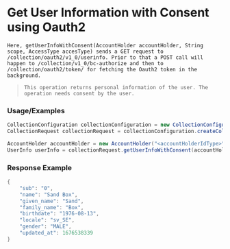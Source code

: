 # Get User Information with Consent using Oauth2

`Here, getUserInfoWithConsent(AccountHolder accountHolder, String scope, AccessType accesType) sends a GET request to /collection/oauth2/v1_0/userinfo. Prior to that a POST call will happen to /collection/v1_0/bc-authorize and then to /collection/oauth2/token/ for fetching the Oauth2 token in the background.`

> `This operation returns personal information of the user. The operation needs consent by the user.`

### Usage/Examples

```java
CollectionConfiguration collectionConfiguration = new CollectionConfiguration("<COLLECTION_SUBSCRIPTION_KEY>", "<REFERENCE_ID>", "<API_KEY>", "<MODE>","<TARGET_ENVIRONMENT>").addCallBackUrl("<CALLBACK_URL>");
CollectionRequest collectionRequest = collectionConfiguration.createCollectionRequest();

AccountHolder accountHolder = new AccountHolder("<accountHolderIdType>", "<accountHolderId>");
UserInfo userInfo = collectionRequest.getUserInfoWithConsent(accountHolder, "<SCOPE>", "<ACCESS_TYPE>");
```

### Response Example

```java
{
    "sub": "0",
    "name": "Sand Box",
    "given_name": "Sand",
    "family_name": "Box",
    "birthdate": "1976-08-13",
    "locale": "sv_SE",
    "gender": "MALE",
    "updated_at": 1676538339
}
```
